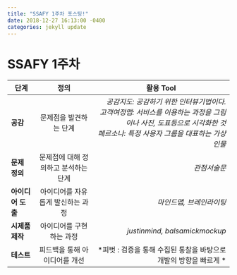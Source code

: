 ```yaml
---
title: "SSAFY 1주차 포스팅!"
date: 2018-12-27 16:13:00 -0400
categories: jekyll update
---
```

<h1>
   SSAFY 1주차 
  </h1>
  
  |  <center>단계</center> |  <center>정의</center> |  <center>활용 Tool</center> |
|:--------|:--------:|--------:|
|**공감** | <center>문제점을 발견하는 단계</center> |*공감지도: 공감하기 위한 인터뷰기법이다.<br>고객여정맵: 서비스를 이용하는 과정을 그림이나 사진, 도표등으로 시각화한 것<br>페르소나: 특정 사용자 그룹을 대표하는 가상인물* |
|**문제 정의** | <center>문제점에 대해 정의하고 분석하는 단계</center> |*관점서술문* |
|**아이디어 도출** | <center>아이디어를 자유롭게 발신하는 과정</center> |*마인드맵, 브레인라이팅* |
|**시제품 제작** | <center>아이디어를 구현하는 과정</center> |*justinmind, balsamickmockup* |
|**테스트** | <center>피드백을 통해 아이디어를 개선</center> |*피벗 : 검증을 통해 수집된 통찰을 바탕으로 개발의 방향을 빠르게 * |
